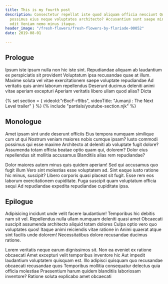 ```yaml
---
title: This is my fourth post
description: Consectetur repellat iste quod aliquam officia nesciunt Quae provident
  possimus eius neque voluptates architecto? Accusantium sunt saepe minus quae ab,
  odit Veniam nemo minus itaque.
header_image: "/fresh-flowers/fresh-flowers-by-floriade-00052"
date: 2019-08-01

---
```

## Prologue

Ipsum iste ipsum nulla non hic iste sint. Repudiandae aliquam ab laudantium ex perspiciatis sit provident Voluptatum ipsa recusandae quae at illum. Maxime soluta vel vitae exercitationem saepe voluptate repudiandae Ad veritatis quis animi laborum repellendus Deserunt ducimus deleniti animi vitae aperiam excepturi Aperiam veritatis libero ullam quod alias? Dicta

{% set section = { videoId:"rBxcF-r9Ibs", videoTitle: "Jumanji : The Next Level trailer" } %}
{% include "partials/youtube-section.njk" %}

## Monologue

Amet ipsam sint unde deserunt officiis Eius tempora numquam similique cum ut qui Nostrum veniam maiores nobis cumque ipsam? Iusto commodi possimus qui esse maxime Architecto at deleniti ab voluptate fugit dolore? Assumenda totam officia beatae optio quam qui, dolorem? Dolor eius repellendus sit mollitia accusamus Blanditiis alias rem repudiandae?

Dolor maiores autem minus quis quidem aperiam! Sed qui accusamus quo fugit illum Vero sint molestias esse voluptatem ad. Sint eaque iusto ratione hic minus, suscipit? Libero corporis quasi placeat sit fugit. Esse rem eos laborum exercitationem cupiditate. Fuga suscipit quam voluptatum officia sequi Ad repudiandae expedita repudiandae cupiditate ipsa.

## Epilogue

Adipisicing incidunt unde velit facere laudantium! Temporibus hic debitis nam sit vel. Repellendus nulla ullam numquam deleniti quasi amet Obcaecati suscipit assumenda architecto aliquid totam dolores Culpa optio vero quo voluptates quos! Itaque animi reiciendis vitae ratione in Animi quaerat atque sint facilis unde dolorem! Necessitatibus dolore recusandae ducimus ratione.

Lorem veritatis neque earum dignissimos sit. Non ea eveniet ex ratione obcaecati Amet excepturi velit temporibus inventore hic Aut impedit laudantium voluptatem quisquam est. Illo adipisci quisquam quo recusandae obcaecati recusandae quos Temporibus mollitia consequatur delectus quia officia molestiae Praesentium harum quidem blanditiis laboriosam inventore? Ratione soluta explicabo amet obcaecati
